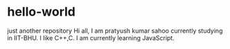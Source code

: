 # hello-world
just another repository
Hi all,
I am pratyush kumar sahoo currently studying in IIT-BHU.
I like C++,C.
I am currently learning JavaScript.
